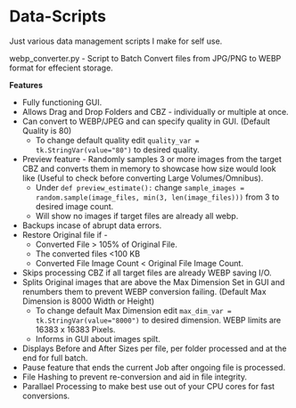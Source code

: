 # Data-Scripts
Just various data management scripts I make for self use.

webp_converter.py - Script to Batch Convert files from JPG/PNG to WEBP format for effecient storage.

**Features**

- Fully functioning GUI.
- Allows Drag and Drop Folders and CBZ - individually or multiple at once.
- Can convert to WEBP/JPEG and can specify quality in GUI. (Default Quality is 80)
    - To change default quality edit `quality_var = tk.StringVar(value="80")` to desired quality. 
- Preview feature - Randomly samples 3 or more images from the target CBZ and converts them in memory to showcase how size would look like (Useful to check before converting Large Volumes/Omnibus).
    - Under `def preview_estimate():`  change `sample_images = random.sample(image_files, min(3, len(image_files)))` from 3 to desired image count.
    - Will show no images if target files are already all webp.
- Backups incase of abrupt data errors.
- Restore Original file if -
    - Converted File > 105% of Original File.
    - The converted files <100 KB
    - Converted File Image Count < Original File Image Count.  
- Skips processing CBZ if all target files are already WEBP saving I/O.
- Splits Original images that are above the Max Dimension Set in GUI and renumbers them to prevent WEBP conversion failing. (Default Max Dimension is 8000 Width or Height)
    - To change default Max Dimension edit `max_dim_var = tk.StringVar(value="8000")` to desired dimension. WEBP limits are 16383 x 16383 Pixels.
    - Informs in GUI about images spilt.
- Displays Before and After Sizes per file, per folder processed and at the end for full batch.
- Pause feature that ends the current Job after ongoing file is processed.
- File Hashing to prevent re-conversion and aid in file integrity.
- Parallael Processing to make best use out of your CPU cores for fast conversions.
